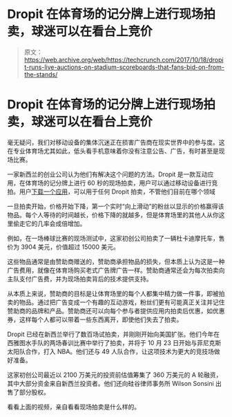 # Dropit 在体育场的记分牌上进行现场拍卖，球迷可以在看台上竞价 

> 原文：<https://web.archive.org/web/https://techcrunch.com/2017/10/18/dropit-runs-live-auctions-on-stadium-scoreboards-that-fans-bid-on-from-the-stands/>

# Dropit 在体育场的记分牌上进行现场拍卖，球迷可以在看台上竞价

毫无疑问，我们对移动设备的集体沉迷正在损害广告商在现实世界中的参与度。这在专业体育场尤其如此，低头看手机意味着你没有注意公告、广告，有时甚至是现场比赛。

一家新西兰的创业公司认为他们有解决这个问题的方法。Dropit 是一款互动应用，在体育场的记分牌上进行 60 秒的现场拍卖，用户可以通过移动设备进行竞拍。用户[下载一个应用](https://web.archive.org/web/20221204080717/https://www.engage.dropit.xyz/)，可以用于任何 Dropit 拍卖，不管他们目前在哪个领域

一旦拍卖开始，价格开始下降，第一个实时“向上滑动”的粉丝以显示的价格赢得该物品。每个人等待的时间越长，价格下降的就越多，但是体育场里的其他人从你这里偷走它的几率会成倍增加。

例如，在一场棒球比赛的现场测试中，这家初创公司拍卖了一辆杜卡迪摩托车，售价为 3904 美元，价值超过 15000 美元。

这些物品通常是由赞助商赠送的，赞助商承担物品的损失，但本质上认为这是一种广告费用，就像在体育场购买老式广告牌广告一样。赞助商通常还会为每次拍卖向主队支付广告费，并为现场拍卖背后的技术提供支持。

从本质上来说，赞助商的目标是让体育场里的每个人都集中精力做一件事，即被拍卖的物品。通过把广告变成一个有趣的互动游戏，粉丝们更有可能真正关注并记住赞助商的品牌和产品。赞助商还可以向每个参与者提供应用内拍卖后优惠，如优惠券，这样每个人都可以带着一些东西离开，即使他们失去了拍卖。

Dropit 已经在新西兰举行了数百场试拍卖，并刚刚开始向美国扩张。他们今年在西雅图水手队的两场春训比赛中举行了拍卖，并将于 10 月 23 日开始与菲尼克斯太阳队合作，打入 NBA。他们还与 49 人队合作，让这项技术为更大的竞技场做好准备。

这家初创公司最近以 2100 万美元的投资前估值筹集了 360 万美元的 A 轮融资，其中大部分资金来自新西兰投资者。他们还向硅谷律师事务所 Wilson Sonsini 出售了部分股权。

看看上面的视频，亲自看看现场拍卖是什么样的。